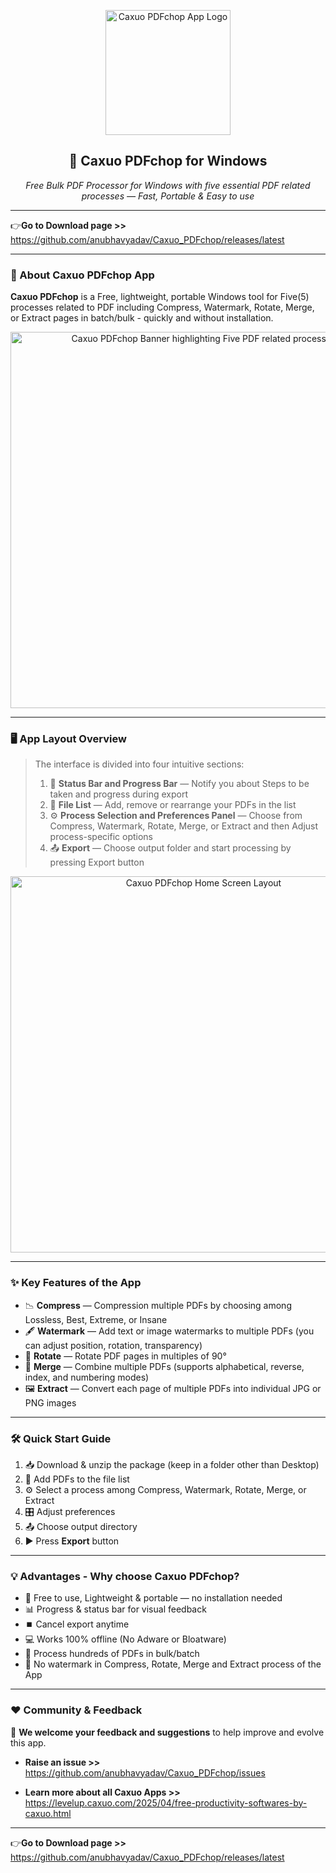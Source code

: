 <p align="center">
  <img width="200" alt="Caxuo PDFchop App Logo" src="https://github.com/user-attachments/assets/9cd1ffac-b27e-4058-ba2e-883d757466b9" />
</p>

<h2 align="center">📄 Caxuo PDFchop for Windows</h2>

<p align="center">
  <em>Free Bulk PDF Processor for Windows with five essential PDF related processes — Fast, Portable & Easy to use</em>
</p>

---

👉**Go to Download page >>** https://github.com/anubhavyadav/Caxuo_PDFchop/releases/latest

---

### 📌 About Caxuo PDFchop App

**Caxuo PDFchop** is a Free, lightweight, portable Windows tool for Five(5) processes related to PDF including Compress, Watermark, Rotate, Merge, or Extract pages in batch/bulk - quickly and without installation.

<p align="center">
  <img width="602" alt="Caxuo PDFchop Banner highlighting Five PDF related processes" src="https://github.com/user-attachments/assets/8c096c78-a4e1-4b52-949a-13c46affd50d" />
</p>

---

### 🖥️ App Layout Overview

> The interface is divided into four intuitive sections:
> 1. 📂 **Status Bar and Progress Bar** — Notify you about Steps to be taken and progress during export
> 2. 📂 **File List** — Add, remove or rearrange your PDFs in the list
> 3. ⚙️ **Process Selection and Preferences Panel** — Choose from Compress, Watermark, Rotate, Merge, or Extract and then Adjust process-specific options
> 4. 📤 **Export** — Choose output folder and start processing by pressing Export button

<p align="center">
  <img width="602" alt="Caxuo PDFchop Home Screen Layout" src="https://github.com/user-attachments/assets/99b3a26a-bfd2-4ff2-a52c-d7bdcda74472" />
</p>

---

### ✨ Key Features of the App

- 📉 **Compress** — Compression multiple PDFs by choosing among Lossless, Best, Extreme, or Insane
- 🖋️ **Watermark** — Add text or image watermarks to multiple PDFs (you can adjust position, rotation, transparency)  
- 🔄 **Rotate** — Rotate PDF pages in multiples of 90°
- 📑 **Merge** — Combine multiple PDFs (supports alphabetical, reverse, index, and numbering modes)
- 🖼️ **Extract** — Convert each page of multiple PDFs into individual JPG or PNG images

---

### 🛠️ Quick Start Guide

1. 📥 Download & unzip the package (keep in a folder other than Desktop)
2. 📂 Add PDFs to the file list
3. ⚙️ Select a process among Compress, Watermark, Rotate, Merge, or Extract
4. 🎛️ Adjust preferences
5. 📤 Choose output directory
6. ▶️ Press **Export** button

---

### 💡 Advantages - Why choose Caxuo PDFchop?

- 🚀 Free to use, Lightweight & portable — no installation needed  
- 📊 Progress & status bar for visual feedback  
- ⏹️ Cancel export anytime  
- 💻 Works 100% offline (No Adware or Bloatware)
- 🧩 Process hundreds of PDFs in bulk/batch
- 🚫 No watermark in Compress, Rotate, Merge and Extract process of the App 

---

### ❤️ Community & Feedback

📣 **We welcome your feedback and suggestions** to help improve and evolve this app.

- **Raise an issue >>** https://github.com/anubhavyadav/Caxuo_PDFchop/issues

- **Learn more about all Caxuo Apps >>** https://levelup.caxuo.com/2025/04/free-productivity-softwares-by-caxuo.html  

---

👉**Go to Download page >>** https://github.com/anubhavyadav/Caxuo_PDFchop/releases/latest
